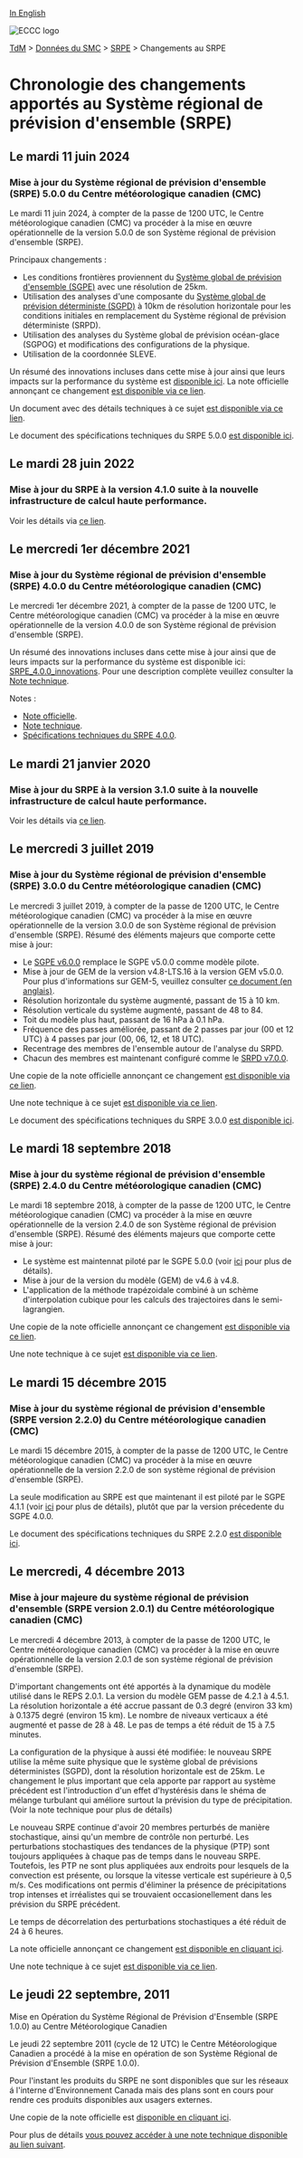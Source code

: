 [In English](changelog_reps_en.md)

![ECCC logo](../../img_eccc-logo.png)

[TdM](../../readme_fr.md) > [Données du SMC](../readme_fr.md) > [SRPE](readme_reps_fr.md) > Changements au SRPE

# Chronologie des changements apportés au Système régional de prévision d'ensemble (SRPE)

## Le mardi 11 juin 2024

### Mise à jour du Système régional de prévision d'ensemble (SRPE) 5.0.0 du Centre météorologique canadien (CMC)

Le mardi 11 juin 2024, à compter de la passe de 1200 UTC, le Centre météorologique canadien (CMC) va procéder à la mise en œuvre opérationnelle de la version 5.0.0 de son Système régional de prévision d'ensemble (SRPE).

Principaux changements :

* Les conditions frontières proviennent du [Système global de prévision d'ensemble (SGPE)](../nwp_geps/readme_geps_fr.md) avec une résolution de 25km.
* Utilisation des analyses d'une composante du [Système global de prévision déterministe (SGPD)](../nwp_gdps/readme_gdps_en.md) à 10km de résolution horizontale pour les conditions initiales en remplacement du Système régional de prévision déterministe (SRPD).
* Utilisation des analyses du Système global de prévision océan-glace (SGPOG) et modifications des configurations de la physique.
* Utilisation de la coordonnée SLEVE.

Un résumé des innovations incluses dans cette mise à jour ainsi que leurs impacts sur la performance du système est [disponible ici](https://collaboration.cmc.ec.gc.ca/cmc/cmoi/product_guide/docs/fact_sheets/factsheet_reps-500_f.pdf). 
La note officielle annonçant ce changement [est disponible via ce lien](https://dd.meteo.gc.ca/doc/genots/2024/06/10/NOCN03_CWAO_101857___46443).

Un document avec des détails techniques à ce sujet [est disponible via ce lien](http://collaboration.cmc.ec.gc.ca/cmc/cmoi/product_guide/docs/tech_notes/technote_reps-500_f.pdf).

Le document des spécifications techniques du SRPE 5.0.0 [est disponible ici](https://collaboration.cmc.ec.gc.ca/cmc/cmoi/product_guide/docs/tech_specifications/tech_specifications_REPS_5.0.0_f.pdf).



## Le mardi 28 juin 2022

### Mise à jour du SRPE à la version 4.1.0 suite à la nouvelle infrastructure de calcul haute performance. 

Voir les détails via [ce lien](../changelog_multisystems_fr.md).

## Le mercredi 1er décembre 2021

### Mise à jour du Système régional de prévision d'ensemble (SRPE) 4.0.0 du Centre météorologique canadien (CMC)

Le mercredi 1er décembre 2021, à compter de la passe de 1200 UTC, le Centre météorologique canadien (CMC) va procéder à la mise en œuvre opérationnelle de la version 4.0.0 de son Système régional de prévision d'ensemble (SRPE).

Un résumé des innovations incluses dans cette mise à jour ainsi que de leurs impacts sur la performance du système est disponible ici: [SRPE_4.0.0_innovations](https://collaboration.cmc.ec.gc.ca/cmc/cmoi/product_guide/docs/fact_sheets/factsheet_reps-400_e.pdf). Pour une description complète veuillez consulter la [Note technique](https://collaboration.cmc.ec.gc.ca/cmc/cmoi/product_guide/docs/tech_notes/technote_reps-400_f.pdf).


Notes :

* [Note officielle](http://dd.meteo.gc.ca/doc/genots/2021/11/26/NOCN03_CWAO_262118___50159).
* [Note technique](https://collaboration.cmc.ec.gc.ca/cmc/cmoi/product_guide/docs/tech_notes/technote_reps-400_f.pdf).
* [Spécifications techniques du SRPE 4.0.0](https://collaboration.cmc.ec.gc.ca/cmc/cmoi/product_guide/docs/tech_specifications/tech_specifications_REPS_4.0.0_f.pdf).


## Le mardi 21 janvier 2020

### Mise à jour du SRPE à la version 3.1.0 suite à la nouvelle infrastructure de calcul haute performance. 

Voir les détails via [ce lien](../changelog_multisystems_fr.md).

## Le mercredi 3 juillet 2019

### Mise à jour du Système régional de prévision d'ensemble (SRPE) 3.0.0 du Centre météorologique canadien (CMC)

Le mercredi 3 juillet 2019, à compter de la passe de 1200 UTC, le Centre météorologique canadien (CMC) va procéder à la mise en œuvre opérationnelle de la version 3.0.0 de son Système régional de prévision d'ensemble (SRPE).
Résumé des éléments majeurs que comporte cette mise à jour:

* Le [SGPE v6.0.0](../nwp_geps/changelog_geps_fr.md) remplace le SGPE v5.0.0 comme modèle pilote.
* Mise à jour de GEM de la version v4.8-LTS.16 à la version GEM v5.0.0. Pour plus d'informations sur GEM-5, veuillez consulter [ce document (en anglais)](https://collaboration.cmc.ec.gc.ca/cmc/cmoi/product_guide/docs/tech_notes/GEM5_paper_submitted_JAMES_20190614.pdf).
* Résolution horizontale du système augmenté, passant de 15 à 10 km.
* Résolution verticale du système augmenté, passant de 48 to 84.
* Toit du modèle plus haut, passant de 16 hPa à 0.1 hPa.
* Fréquence des passes améliorée, passant de 2 passes par jour (00 et 12 UTC) à 4 passes par jour (00, 06, 12, et 18 UTC).
* Recentrage des membres de l'ensemble autour de l'analyse du SRPD.
* Chacun des membres est maintenant configuré comme le [SRPD v7.0.0](../nwp_rdps/changelog_rdps_fr.md).

Une copie de la note officielle annonçant ce changement [est disponible via ce lien](http://dd.meteo.gc.ca/doc/genots/2019/06/28/NOCN03_CWAO_281735___13093).

Une note technique à ce sujet [est disponible via ce lien](https://collaboration.cmc.ec.gc.ca/cmc/cmoi/product_guide/docs/tech_notes/technote_reps-300_20190703_f.pdf).

Le document des spécifications techniques du SRPE 3.0.0 [est disponible ici](https://collaboration.cmc.ec.gc.ca/cmc/cmoi/product_guide/docs/tech_specifications/tech_specifications_REPS_3.0.0_f.pdf).


## Le mardi 18 septembre 2018

### Mise à jour du système régional de prévision d'ensemble (SRPE) 2.4.0 du Centre météorologique canadien (CMC)

Le mardi 18 septembre 2018, à compter de la passe de 1200 UTC, le Centre météorologique canadien (CMC) va procéder à la mise en œuvre opérationnelle de la version 2.4.0 de son Système régional de prévision d'ensemble (SRPE).
Résumé des éléments majeurs que comporte cette mise à jour:

* Le système est maintennat piloté par le SGPE 5.0.0 (voir [ici](../nwp_geps/changelog_geps_fr.md) pour plus de détails).
* Mise à jour de la version du modèle (GEM) de v4.6 à v4.8.
* L'application de la méthode trapézoidale combiné à un schème d'interpolation cubique pour les calculs des trajectoires dans le semi-lagrangien.

Une copie de la note officielle annonçant ce changement [est disponible via ce lien](http://dd.meteo.gc.ca/doc/genots/2018/09/17/NOCN03_CWAO_171325___27325).

Une note technique à ce sujet [est disponible via ce lien](https://collaboration.cmc.ec.gc.ca/cmc/cmoi/product_guide/docs/tech_notes/technote_reps-240_f.pdf).


## Le mardi 15 décembre 2015

### Mise à jour du système régional de prévision d'ensemble (SRPE version 2.2.0) du Centre météorologique canadien (CMC)

Le mardi 15 décembre 2015, à compter de la passe de 1200 UTC, le Centre météorologique canadien (CMC) va procéder à la mise en œuvre opérationnelle de la version 2.2.0 de son système régional de prévision d'ensemble (SRPE).

La seule modification au SRPE est que maintenant il est piloté par le SGPE 4.1.1 (voir [ici](../nwp_geps/changelog_geps_fr.md) pour plus de détails), plutôt que par la version précedente du SGPE 4.0.0.

Le document des spécifications techniques du SRPE 2.2.0 [est disponible ici](https://collaboration.cmc.ec.gc.ca/cmc/cmoi/product_guide/docs/tech_specifications/tech_specifications_REPS_2.2.0_f.pdf).


## Le mercredi, 4 décembre 2013

### Mise à jour majeure du système régional de prévision d'ensemble (SRPE version 2.0.1) du Centre météorologique canadien (CMC)

Le mercredi 4 décembre 2013, à compter de la passe de 1200 UTC, le Centre météorologique canadien (CMC) va procéder à la mise en œuvre opérationnelle de la version 2.0.1 de son système régional de prévision d'ensemble (SRPE).

D'important changements ont été apportés à la dynamique du modèle utilisé dans le REPS 2.0.1.
La version du modèle GEM passe de 4.2.1 à 4.5.1. La résolution horizontale a été accrue passant de 0.3 degré (environ 33 km) à 0.1375 degré (environ 15 km). Le nombre de niveaux verticaux a été augmenté et passe de 28 à 48. Le pas de temps a été réduit de 15 à 7.5 minutes.

La configuration de la physique à aussi été modifiée:
le nouveau SRPE utilise la même suite physique que le système global de prévisions déterministes (SGPD), dont la résolution horizontale est de 25km.
Le changement le plus important que cela apporte par rapport au système précédent est l'introduction d'un effet d'hystérésis dans le shéma de mélange turbulant qui améliore surtout la prévision du type de précipitation. (Voir la note technique pour plus de détails)

Le nouveau SRPE continue d'avoir 20 membres perturbés de manière stochastique, ainsi qu'un membre de contrôle non perturbé. Les perturbations stochastiques des tendances de la physique (PTP) sont toujours appliquées à chaque pas de temps dans le nouveau SRPE. Toutefois, les PTP ne sont plus appliquées aux endroits pour lesquels de la convection est présente, ou lorsque la vitesse verticale est supérieure à 0,5 m/s. Ces modifications ont permis d'éliminer la présence de précipitations trop intenses et irréalistes qui se trouvaient occasionellement dans les prévision du SRPE précédent.

Le temps de décorrelation des perturbations stochastiques a été réduit de 24 à 6 heures.

La note officielle annonçant ce changement [est disponible en cliquant ici](http://dd.meteo.gc.ca/doc/genots/2013/12/03/NOCN03_CWAO_032208___00939).

Une note technique à ce sujet [est disponible via ce lien](https://collaboration.cmc.ec.gc.ca/cmc/cmoi/product_guide/docs/lib/technote_reps201_20131204_f.pdf).

## Le jeudi 22 septembre, 2011

Mise en Opération du Système Régional de Prévision d'Ensemble (SRPE 1.0.0) au Centre Météorologique Canadien

Le jeudi 22 septembre 2011 (cycle de 12 UTC) le Centre Météorologique Canadien a procédé à la mise en opération de son Système Régional de Prévision d'Ensemble (SRPE 1.0.0).

Pour l'instant les produits du SRPE ne sont disponibles que sur les réseaux á l'interne d'Environnement Canada mais des plans sont en cours pour rendre ces produits disponibles aux usagers externes.

Une copie de la note officielle est [disponible en cliquant ici](http://dd.weather.gc.ca/doc/genots/2011/09/26/NOCN03_CWAO_261345_CCA__98441).

Pour plus de détails [vous pouvez accéder à une note technique disponible au lien suivant](https://collaboration.cmc.ec.gc.ca/cmc/CMOI/product_guide/docs/lib/op_systems/doc_opchanges/technote_srpe_20111004_f.pdf).






